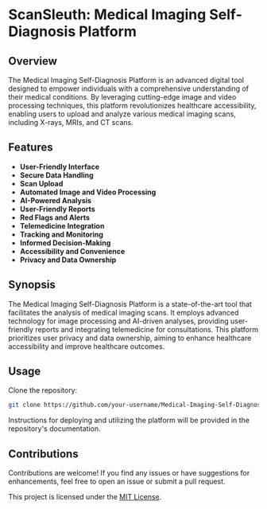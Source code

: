 # ScanSleuth: Medical Imaging Self-Diagnosis Platform

## Overview

The Medical Imaging Self-Diagnosis Platform is an advanced digital tool designed to empower individuals with a comprehensive understanding of their medical conditions. By leveraging cutting-edge image and video processing techniques, this platform revolutionizes healthcare accessibility, enabling users to upload and analyze various medical imaging scans, including X-rays, MRIs, and CT scans.

## Features

- **User-Friendly Interface**
- **Secure Data Handling**
- **Scan Upload**
- **Automated Image and Video Processing**
- **AI-Powered Analysis**
- **User-Friendly Reports**
- **Red Flags and Alerts**
- **Telemedicine Integration**
- **Tracking and Monitoring**
- **Informed Decision-Making**
- **Accessibility and Convenience**
- **Privacy and Data Ownership**

## Synopsis

The Medical Imaging Self-Diagnosis Platform is a state-of-the-art tool that facilitates the analysis of medical imaging scans. It employs advanced technology for image processing and AI-driven analyses, providing user-friendly reports and integrating telemedicine for consultations. This platform prioritizes user privacy and data ownership, aiming to enhance healthcare accessibility and improve healthcare outcomes.

## Usage

Clone the repository:

```bash
git clone https://github.com/your-username/Medical-Imaging-Self-Diagnosis-Platform.git
```
Instructions for deploying and utilizing the platform will be provided in the repository's documentation.

## Contributions

Contributions are welcome! If you find any issues or have suggestions for enhancements, feel free to open an issue or submit a pull request.

This project is licensed under the [MIT License](https://github.com/charvijain12/ScanSleuth/blob/main/LICENSE).
